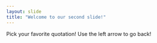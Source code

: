 ```yaml
---
layout: slide
title: "Welcome to our second slide!"
---
```

Pick your favorite quotation!
Use the left arrow to go back!
